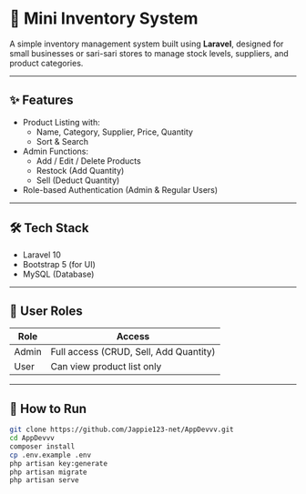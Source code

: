 # 🧮 Mini Inventory System

A simple inventory management system built using **Laravel**, designed for small businesses or sari-sari stores to manage stock levels, suppliers, and product categories.

---

## ✨ Features

- Product Listing with:
  - Name, Category, Supplier, Price, Quantity
  - Sort & Search
- Admin Functions:
  - Add / Edit / Delete Products
  - Restock (Add Quantity)
  - Sell (Deduct Quantity)
- Role-based Authentication (Admin & Regular Users)

---

## 🛠️ Tech Stack

- Laravel 10
- Bootstrap 5 (for UI)
- MySQL (Database)

---

## 👤 User Roles

| Role   | Access                                   |
|--------|------------------------------------------|
| Admin  | Full access (CRUD, Sell, Add Quantity)   |
| User   | Can view product list only               |

---


## 🚀 How to Run

```bash
git clone https://github.com/Jappie123-net/AppDevvv.git
cd AppDevvv
composer install
cp .env.example .env
php artisan key:generate
php artisan migrate
php artisan serve

